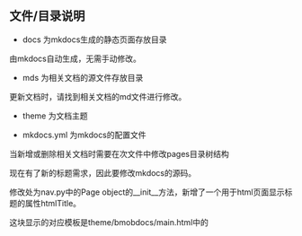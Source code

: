 ## 文件/目录说明

- docs 为mkdocs生成的静态页面存放目录

由mkdocs自动生成，无需手动修改。

- mds 为相关文档的源文件存放目录

更新文档时，请找到相关文档的md文件进行修改。

- theme 为文档主题

- mkdocs.yml 为mkdocs的配置文件

当新增或删除相关文档时需要在次文件中修改pages目录树结构


现在有了新的标题需求，因此要修改mkdocs的源码。

修改处为nav.py中的Page object的__init__方法，新增了一个用于html页面显示标题的属性htmlTitle。

这块显示的对应模板是theme/bmobdocs/main.html中的<title>



